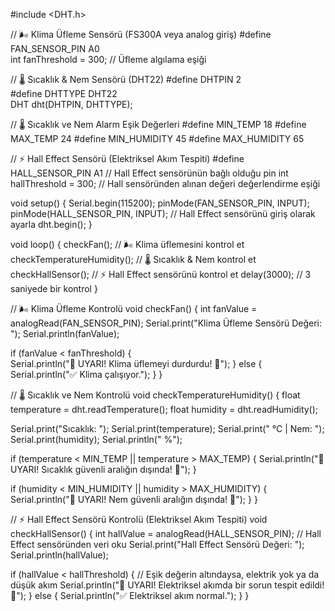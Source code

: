 #include <DHT.h>

// 🌬 Klima Üfleme Sensörü (FS300A veya analog giriş)
#define FAN_SENSOR_PIN A0  
int fanThreshold = 300;  // Üfleme algılama eşiği

// 🌡 Sıcaklık & Nem Sensörü (DHT22)
#define DHTPIN 2       
#define DHTTYPE DHT22  
DHT dht(DHTPIN, DHTTYPE);

// 🌡 Sıcaklık ve Nem Alarm Eşik Değerleri
#define MIN_TEMP 18
#define MAX_TEMP 24
#define MIN_HUMIDITY 45
#define MAX_HUMIDITY 65

// ⚡ Hall Effect Sensörü (Elektriksel Akım Tespiti)
#define HALL_SENSOR_PIN A1   // Hall Effect sensörünün bağlı olduğu pin
int hallThreshold = 300;  // Hall sensöründen alınan değeri değerlendirme eşiği

void setup() {
  Serial.begin(115200);
  pinMode(FAN_SENSOR_PIN, INPUT);
  pinMode(HALL_SENSOR_PIN, INPUT);  // Hall Effect sensörünü giriş olarak ayarla
  dht.begin();
}

void loop() {
  checkFan();  // 🌬 Klima üflemesini kontrol et
  checkTemperatureHumidity();  // 🌡 Sıcaklık & Nem kontrol et
  checkHallSensor();  // ⚡ Hall Effect sensörünü kontrol et
  delay(3000);  // 3 saniyede bir kontrol
}

// 🌬 Klima Üfleme Kontrolü
void checkFan() {
  int fanValue = analogRead(FAN_SENSOR_PIN);
  Serial.print("Klima Üfleme Sensörü Değeri: ");
  Serial.println(fanValue);

  if (fanValue < fanThreshold) {  
    Serial.println("🚨 UYARI! Klima üflemeyi durdurdu! 🚨");
  } else {
    Serial.println("✅ Klima çalışıyor.");
  }
}

// 🌡 Sıcaklık ve Nem Kontrolü
void checkTemperatureHumidity() {
  float temperature = dht.readTemperature();
  float humidity = dht.readHumidity();

  Serial.print("Sıcaklık: "); 
  Serial.print(temperature);
  Serial.print(" °C  |  Nem: "); 
  Serial.print(humidity);
  Serial.println(" %");

  if (temperature < MIN_TEMP || temperature > MAX_TEMP) {
    Serial.println("🚨 UYARI! Sıcaklık güvenli aralığın dışında! 🚨");
  }

  if (humidity < MIN_HUMIDITY || humidity > MAX_HUMIDITY) {
    Serial.println("🚨 UYARI! Nem güvenli aralığın dışında! 🚨");
  }
}

// ⚡ Hall Effect Sensörü Kontrolü (Elektriksel Akım Tespiti)
void checkHallSensor() {
  int hallValue = analogRead(HALL_SENSOR_PIN);  // Hall Effect sensöründen veri oku
  Serial.print("Hall Effect Sensörü Değeri: ");
  Serial.println(hallValue);

  if (hallValue < hallThreshold) {  // Eşik değerin altındaysa, elektrik yok ya da düşük akım
    Serial.println("🚨 UYARI! Elektriksel akımda bir sorun tespit edildi! 🚨");
  } else {
    Serial.println("✅ Elektriksel akım normal.");
  }
}
